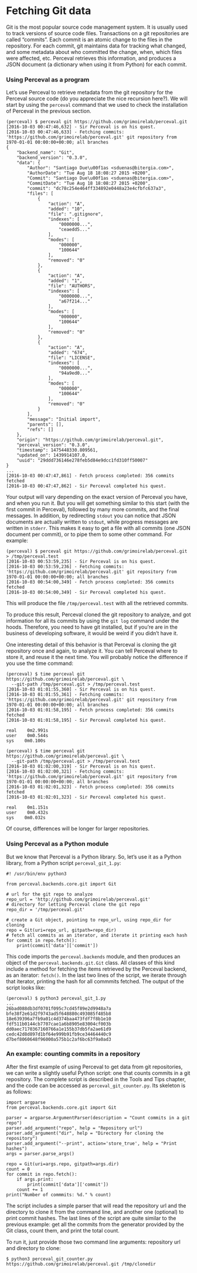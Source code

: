# Fetching Git data

Git is the most popular source code management system. It is usually used to track
versions of source code files. Transactions on a git repositories are called “commits”.
Each commit is an atomic change to the files in the repository. For each commit, git
maintains data for tracking what changed, and some metadata about who committed the
change, when, which files were affected, etc. Perceval retrieves this information, and
produces a JSON document (a dictionary when using it from Python) for each commit.

### Using Perceval as a program

Let’s use Perceval to retrieve metadata from the git repository for the Perceval source
code (do you appreciate the nice recursion here?). We will start by using the `perceval`
command that we used to check the installation of Perceval in the previous section.

```
(perceval) $ perceval git https://github.com/grimoirelab/perceval.git
[2016-10-03 00:47:46,632] - Sir Perceval is on his quest.
[2016-10-03 00:47:46,633] - Fetching commits: 'https://github.com/grimoirelab/perceval.git' git repository from 1970-01-01 00:00:00+00:00; all branches
{
    "backend_name": "Git",
    "backend_version": "0.3.0",
    "data": {
        "Author": "Santiago Due\u00f1as <sduenas@bitergia.com>",
        "AuthorDate": "Tue Aug 18 18:08:27 2015 +0200",
        "Commit": "Santiago Due\u00f1as <sduenas@bitergia.com>",
        "CommitDate": "Tue Aug 18 18:08:27 2015 +0200",
        "commit": "dc78c254e464ff334892e0448a23e4cfbfc637a3",
        "files": [
            {
                "action": "A",
                "added": "10",
                "file": ".gitignore",
                "indexes": [
                    "0000000...",
                    "ceaedd5..."
                ],
                "modes": [
                    "000000",
                    "100644"
                ],
                "removed": "0"
            },
            {
                "action": "A",
                "added": "1",
                "file": "AUTHORS",
                "indexes": [
                    "0000000...",
                    "a67f214..."
                ],
                "modes": [
                    "000000",
                    "100644"
                ],
                "removed": "0"
            },
            {
                "action": "A",
                "added": "674",
                "file": "LICENSE",
                "indexes": [
                    "0000000...",
                    "94a9ed0..."
                ],
                "modes": [
                    "000000",
                    "100644"
                ],
                "removed": "0"
            }
        ],
        "message": "Initial import",
        "parents": [],
        "refs": []
    },
    "origin": "https://github.com/grimoirelab/perceval.git",
    "perceval_version": "0.3.0",
    "timestamp": 1475448330.809561,
    "updated_on": 1439914107.0,
    "uuid": "29ddd736146e278feb5d84e9dcc1fd310ff50007"
}
...
[2016-10-03 00:47:47,861] - Fetch process completed: 356 commits fetched
[2016-10-03 00:47:47,862] - Sir Perceval completed his quest.
```

Your output will vary depending on the exact version of Perceval you have, and when you
run it. But you will get something similar to this start (with the first commit in
Perceval), followed by many more commits, and the final messages. In addition, by
redirecting `stdout` you can notice that JSON documents are actually written to `stdout`,
while progress messages are written in `stderr`. This makes it easy to get a file with all
commits (one JSON document per commit), or to pipe them to some other command. For
example:

```
(perceval) $ perceval git https://github.com/grimoirelab/perceval.git > /tmp/perceval.test
[2016-10-03 00:53:59,235] - Sir Perceval is on his quest.
[2016-10-03 00:53:59,236] - Fetching commits: 'https://github.com/grimoirelab/perceval.git' git repository from 1970-01-01 00:00:00+00:00; all branches
[2016-10-03 00:54:00,349] - Fetch process completed: 356 commits fetched
[2016-10-03 00:54:00,349] - Sir Perceval completed his quest.
```

This will produce the file `/tmp/perceval.test` with all the retrieved commits.

To produce this result, Perceval cloned the git repository to analyze, and got information
for all its commits by using the `git log` command under the hoods. Therefore, you need to
have git installed, but if you’re are in the business of developing software, it would be
weird if you didn’t have it.

One interesting detail of this behavior is that Perceval is cloning the git repository
once and again, to analyze it. You can tell Perceval where to store it, and reuse it the
next time. You will probably notice the difference if you use the time command:

```
(perceval) $ time perceval git https://github.com/grimoirelab/perceval.git \
  --git-path /tmp/perceval.git > /tmp/perceval.test
[2016-10-03 01:01:55,360] - Sir Perceval is on his quest.
[2016-10-03 01:01:55,361] - Fetching commits: 'https://github.com/grimoirelab/perceval.git' git repository from 1970-01-01 00:00:00+00:00; all branches
[2016-10-03 01:01:58,195] - Fetch process completed: 356 commits fetched
[2016-10-03 01:01:58,195] - Sir Perceval completed his quest.

real    0m2.991s
user    0m0.544s
sys    0m0.100s

(perceval) $ time perceval git https://github.com/grimoirelab/perceval.git \
  --git-path /tmp/perceval.git > /tmp/perceval.test
[2016-10-03 01:02:00,319] - Sir Perceval is on his quest.
[2016-10-03 01:02:00,321] - Fetching commits: 'https://github.com/grimoirelab/perceval.git' git repository from 1970-01-01 00:00:00+00:00; all branches
[2016-10-03 01:02:01,323] - Fetch process completed: 356 commits fetched
[2016-10-03 01:02:01,323] - Sir Perceval completed his quest.

real    0m1.151s
user    0m0.432s
sys    0m0.032s
```

Of course, differences will be longer for larger repositories.

### Using Perceval as a Python module

But we know that Perceval is a Python library. So, let’s use it as a Python library, from
a Python script `perceval_git_1.py`:

```
#! /usr/bin/env python3

from perceval.backends.core.git import Git

# url for the git repo to analyze
repo_url = 'http://github.com/grimoirelab/perceval.git'
# directory for letting Perceval clone the git repo
repo_dir = '/tmp/perceval.git'

# create a Git object, pointing to repo_url, using repo_dir for cloning
repo = Git(uri=repo_url, gitpath=repo_dir)
# fetch all commits as an iterator, and iterate it printing each hash
for commit in repo.fetch():
    print(commit['data']['commit'])
```

This code imports the `perceval.backends` module, and then produces an object of the
`perceval.backends.git.Git` class. All classes of this kind include a method for fetching
the items retrieved by the Perceval backend, as an iterator: `fetch()`. In the last two
lines of the script, we iterate through that iterator, printing the hash for all commmits
fetched. The output of the script looks like:

```
(perceval) $ python3 perceval_git_1.py 
...
26bad088db3df0701f095c7cd45f89e2d9948a7a
bfe38f2e61d2f9743ad5f648880c493085f485b8
18e639396a7fb9a01c4d374baa473fdf7f8b1e10
fdf511b0144cb7707cae1a6b8905e83004cf003b
dd0aec7170367160766a1e155b37db5fa2ae61d9
cedc42d8d897d1bf64e999b91fb9ce34464440c9
d7bef8060648f96000a575b1c2af6bc63f9a0ad3
```

### An example: counting commits in a repository

After the first example of using Perceval to get data from git repositories, we can write
a slightly useful Python script: one that counts commits in a git repository. The complete
script is described in the Tools and Tips chapter, and the code can be accessed as
`perceval_git_counter.py`. Its skeleton is as follows:

```
import argparse
from perceval.backends.core.git import Git

parser = argparse.ArgumentParser(description = "Count commits in a git repo")
parser.add_argument("repo", help = "Repository url")
parser.add_argument("dir", help = "Directory for cloning the repository")
parser.add_argument("--print", action='store_true', help = "Print hashes")
args = parser.parse_args()

repo = Git(uri=args.repo, gitpath=args.dir)
count = 0
for commit in repo.fetch():
    if args.print:
        print(commit['data']['commit'])
    count += 1
print("Number of commmits: %d." % count)
```

The script includes a simple parser that will read the repository url and the directory to
clone it from the command line, and another one (optional) to print commit hashes. The
last lines of the script are quite similar to the previous example: get all the commits
from the generator provided by the Git class, count them, and print the total count.

To run it, just provide those two command line arguments: repository url and directory to clone:

```
$ python3 perceval_git_counter.py https://github.com/grimoirelab/perceval.git /tmp/clonedir
```